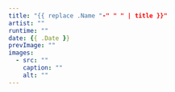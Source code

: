 ```yaml
---
title: "{{ replace .Name "-" " " | title }}"
artist: ""
runtime: ""
date: {{ .Date }}
prevImage: ""
images:
  - src: ""
    caption: ""
    alt: ""
---
```

